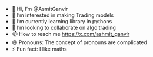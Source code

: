 - 👋 Hi, I’m @AsmitGanvir
- 👀 I’m interested in making Trading models
- 🌱 I’m currently learning library in pythons
- 💞️ I’m looking to collaborate on algo trading
- 📫 How to reach me https://x.com/ashmit_ganvir
- 😄 Pronouns: The concept of pronouns are complicated  
- ⚡ Fun fact: I like maths

<!---
AsmitGanvir/AsmitGanvir is a ✨ special ✨ repository because its `README.md` (this file) appears on your GitHub profile.
You can click the Preview link to take a look at your changes.
--->
